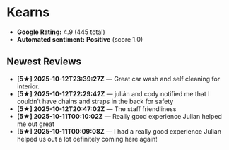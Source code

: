 # Kearns

- **Google Rating:** 4.9  (445 total)
- **Automated sentiment:** **Positive** (score 1.0)

## Newest Reviews
- **[5★] 2025-10-12T23:39:27Z** — Great car wash and self cleaning for interior.
- **[5★] 2025-10-12T22:29:42Z** — julián and cody notified me that I couldn’t have chains and straps in the back for safety
- **[5★] 2025-10-12T20:47:02Z** — The staff friendliness
- **[5★] 2025-10-11T00:10:02Z** — Really good experience Julian helped me out great
- **[5★] 2025-10-11T00:09:08Z** — I had a really good experience Julian helped us out a lot definitely coming here again!